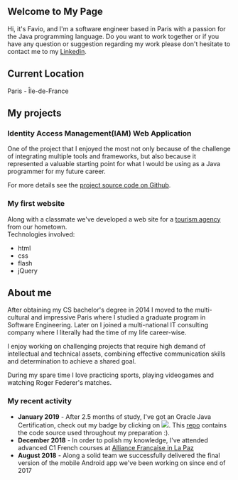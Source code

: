## Welcome to My Page

Hi, it's Favio, and I'm a software engineer based in Paris with a passion for the Java programming language. Do you want to work together or if you have any question or suggestion regarding my work please don't hesitate to contact me to my [Linkedin](http://www.linkedin.com/in/favio-tejada).

## Current Location

Paris - Île-de-France

## My projects

### Identity Access Management(IAM) Web Application

One of the project that I enjoyed the most not only because of the challenge of integrating multiple tools and frameworks, but also because it represented a valuable starting point for what I would be using as a Java programmer for my future career.

For more details see the [project source code on Github](https://github.com/tejada7/Java_IAM_Project).

### My first website

Along with a classmate we've developed a web site for a [tourism agency](http://www.boliviaexpedition.com/) from our hometown.  
Technologies involved:
- html
- css
- flash
- jQuery

## About me

After obtaining my CS bachelor's degree in 2014 I moved to the multi-cultural and impressive Paris where I studied a graduate program in Software Engineering. Later on I joined a multi-national IT consulting company where I literally had the time of my life career-wise.

I enjoy working on challenging projects that require high demand of intellectual and technical assets, combining effective communication skills and determination to achieve a shared goal.

During my spare time I love practicing sports, playing videogames and watching Roger Federer's matches.

### My recent activity
- **January 2019** - After 2.5 months of study, I've got an Oracle Java Certification, check out my badge by clicking on    [![](https://tejada7.github.io/badge.png)](https://www.youracclaim.com/badges/0f971f6e-3699-4cfe-ab4e-64afc9c20fc8/public_url). This [repo](https://github.com/tejada7/OCA/tree/master/src) contains the code source used throughout my preparation :).  
- **December 2018** - In order to polish my knowledge, I've attended advanced C1 French courses at [Alliance Française in La Paz](http://lapaz.alianzafrancesa.org.bo/)  
- **August 2018** - Along a solid team we successfully delivered the final version of the mobile Android app we've been working on since end of 2017
